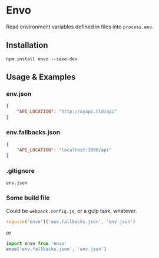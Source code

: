 # Envo
Read environment variables defined in files into `process.env`.

## Installation
```
npm install envo --save-dev
```

## Usage & Examples
### env.json
```json
{
    "API_LOCATION": "http://myapi.tld/api"
}
```

### env.fallbacks.json
```json
{
    "API_LOCATION": "localhost:3000/api"
}
```

### .gitignore
```
env.json
```

### Some build file
Could be `webpack.config.js`, or a gulp task, whatever.

```javascript
require('envo')('env.fallbacks.json', 'env.json')
```

or

``` javascript
import envo from 'envo'
envo('env.fallbacks.json', 'env.json')
```
